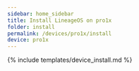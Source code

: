 ```yaml
---
sidebar: home_sidebar
title: Install LineageOS on pro1x
folder: install
permalink: /devices/pro1x/install
device: pro1x
---
```

{% include templates/device_install.md %}
